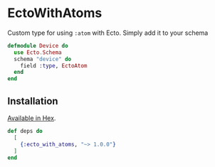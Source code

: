 # EctoWithAtoms

Custom type for using `:atom` with Ecto.
Simply add it to your schema

```elixir
defmodule Device do
  use Ecto.Schema
  schema "device" do
    field :type, EctoAtom
  end
end
```


## Installation

[Available in Hex](https://hexdocs.pm/ecto_with_atom).

```elixir
def deps do
  [
    {:ecto_with_atoms, "~> 1.0.0"}
  ]
end
```


